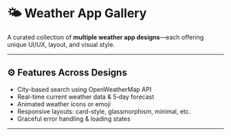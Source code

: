 # 🌤️ Weather App Gallery

A curated collection of **multiple weather app designs**—each offering unique UI/UX, layout, and visual style.

---

## ⚙️ Features Across Designs

- City-based search using OpenWeatherMap API  
- Real-time current weather data & 5‑day forecast  
- Animated weather icons or emoji  
- Responsive layouts: card-style, glassmorphism, minimal, etc.  
- Graceful error handling & loading states

---

